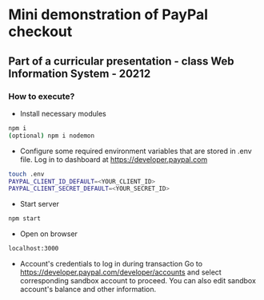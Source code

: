 # Mini demonstration of PayPal checkout
## Part of a curricular presentation - class Web Information System - 20212

### How to execute?

- Install necessary modules
```sh
npm i
(optional) npm i nodemon
```

- Configure some required environment variables that are stored in .env file. Log in to dashboard at https://developer.paypal.com
```sh
touch .env
PAYPAL_CLIENT_ID_DEFAULT=<YOUR_CLIENT_ID>
PAYPAL_CLIENT_SECRET_DEFAULT=<YOUR_SECRET_ID>
```

- Start server
```sh
npm start
```

- Open on browser
```sh
localhost:3000
```

- Account's credentials to log in during transaction
Go to https://developer.paypal.com/developer/accounts and select corresponding sandbox account to proceed. You can also edit sandbox account's balance and other information.